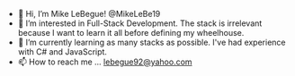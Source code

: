 - 👋 Hi, I’m Mike LeBegue! @MikeLeBe19 
- 👀 I’m interested in Full-Stack Development. The stack is irrelevant because I want to learn it all before
     defining my wheelhouse. 
- 🌱 I’m currently learning as many stacks as possible. I've had experience with C# and JavaScript.
- 📫 How to reach me ... lebegue92@yahoo.com

<!---
MikeLeBe19/MikeLeBe19 is a ✨ special ✨ repository because its `README.md` (this file) appears on your GitHub profile.
You can click the Preview link to take a look at your changes.
--->
